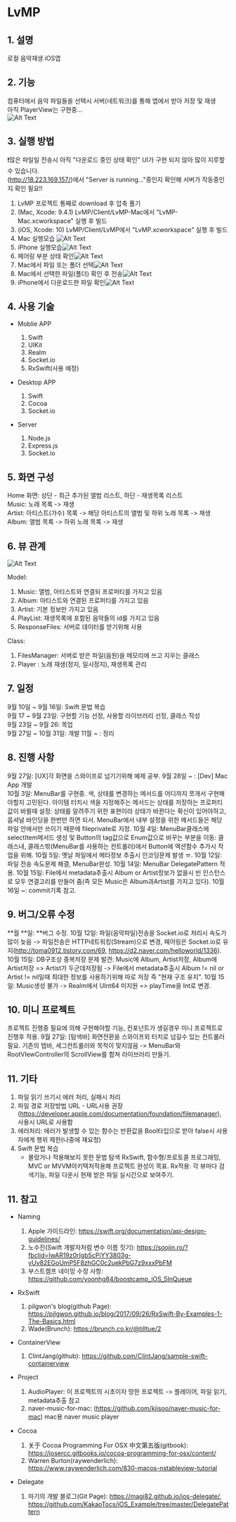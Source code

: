 # LvMP

## 1. 설명
로컬 음악재생 iOS앱

## 2. 기능
컴퓨터에서 음악 파일들을 선택시 서버(네트워크)를 통해 앱에서 받아 저장 및 재생  
아직 PlayerView는 구현중...  
![Alt Text](https://github.com/KakaoTocs/LvMP/blob/master/ETC/DEMO.gif)


## 3. 실행 방법
❗️많은 파일일 전송시 아직 "다운로드 중인 상태 확인" UI가 구현 되지 않아 많이 지루할 수 있습니다.  
(http://18.223.169.157/)에서 "Server is running..."중인지 확인해 서버가 작동중인지 확인 필요!!  
1. LvMP 프로젝트 통째로 download 후 압축 풀기
2. (Mac, Xcode: 9.4.1) LvMP/Client/LvMP-Mac에서 "LvMP-Mac.xcworkspace" 실행 후 빌드
3. (iOS, Xcode: 10) LvMP/Client/LvMP에서 "LvMP.xcworkspace" 실행 후 빌드
4. Mac 실행모습 ![Alt Text](https://github.com/KakaoTocs/LvMP/blob/master/ETC/Mac_paring.png)
5. iPhone 실행모습![Alt Text](https://github.com/KakaoTocs/LvMP/blob/master/ETC/iPhone_run.png) 
6. 페어링 부분 상태 확인![Alt Text](https://github.com/KakaoTocs/LvMP/blob/master/ETC/Mac_paring.png) 
7. Mac에서 파일 또는 폴더 선택![Alt Text](https://github.com/KakaoTocs/LvMP/blob/master/ETC/Mac_fileSelecting.png) 
8. Mac에서 선택한 파일(폴더) 확인 후 전송![Alt Text](https://github.com/KakaoTocs/LvMP/blob/master/ETC/Mac_fileSelected.png) 
9. iPhone에서 다운로드한 파일 확인![Alt Text](https://github.com/KakaoTocs/LvMP/blob/master/ETC/iPhone_download.png) 


## 4. 사용 기술
- Moblie APP
    1. Swift
    2. UIKit
    3. Realm
    4. Socket.io
    5. RxSwift(사용 예정)

- Desktop APP
    1. Swift
    2. Cocoa
    3. Socket.io
    
- Server
    1. Node.js
    2. Express.js
    3. Socket.io


## 5. 화면 구성
Home 화면: 상단 - 최근 추가된 앨범 리스트, 하단 - 재생목록 리스트  
Music: 노래 목록 -> 재생  
Artist: 아티스트(가수) 목록 -> 해당 아티스트의 앨범 및 하위 노래 목록 -> 재생  
Album: 앨범 목록 -> 하위 노래 목록 -> 재생  
<!--폴더: 폴더 목록 (폴더 구조로 접근)  -->

## 6. 뷰 관계
![Alt Text](https://github.com/KakaoTocs/LvMP/blob/master/Client/LvMP/Info/ViewStructure.png)
<!--각 뷰에서 사용자의 응답을 어떻게 처리할지 생각 하기(사용자 응답 고려)-->

Model:
1. Music: 앨범, 아티스트와 연결되 프로퍼티를 가지고 있음
2. Album: 아티스트와 연결된 프로퍼티를 가지고 있음
3. Artist: 기본 정보만 가지고 있음
4. PlayList: 재생목록에 포함된 음악들의 id를 가지고 있음
6. ResponseFiles: 서버로 데이터를 받기위해 사용

Class:
1. FilesManager: 서버로 받은 파일(음원)을 메모리에 쓰고 지우는 클래스
2. Player : 노래 재생(정지, 일시정지), 재생목록 관리

## 7. 일정
9월 10일 ~ 9월 16일: Swift 문법 복습  
9월 17 ~ 9월 23일: 구현할 기능 선정, 사용할 라이브러리 선정, 클래스 작성  
9월 23일 ~ 9월 26: 목업  
9월 27일 ~ 10월 31일: 개발
11월 ~ : 정리
<!--10월 15일 ~ 10월 21일: 안정화 및 보수  -->
<!--10월 22일 ~ 10월 23일: 정리  -->

## 8. 진행 사항
9월 27일: [UX]각 화면을 스와이프로 넘기기위해 예제 공부. 
9월 28일 ~ : [Dev] Mac App 개발   
10월 3일: MenuBar를 구현중. 
                    색, 상태를 변경하는 메서드를 어디까지 쪼개서 구현해야할지 고민된다. 
                    아이템 터치시 색을 지정해주는 메서드는 상태를 저장하는 프로퍼티 값이 바뀔때 설정: 상태를 알려주기 위한 표현이라 상태가 바뀐다는 확신이 있어야하고, 옵셔널 바인딩을 한번만 하면 되서. 
                    MenuBar에서 내부 설정을 위한 메서드들은 해당 파일 안에서만 쓰이기 때문에 fileprivate로 지정. 
10월 4일: MenuBar클래스에 selectItem메서드 생성 및 Button의 tag값으로 Enum값으로 바꾸는 부분을  이동: 클래스내, 클래스밖(MenuBar를 사용하는 컨트롤러)에서 Button에 엑션함수 추가시 작업을 위해. 
10월 5일: 옛날 파일에서 메타정보 추출시 인코딩문제 발생 ㅠ. 
10월 12일: 파일 전송 속도문제 해결, MenuBar완성. 
10월 14일: MenuBar DelegatePattern 적용. 
10월 15일: File에서 metadata추출시 Album or Artist정보가 없을시 빈 인스턴스로 모두 연결고리를 만들어 줌(즉 모든 Music은 Album과Artist를 가지고 있다). 
10월 16일 ~: commit기록 참고. 

## 9. 버그/오류 수정
**월 **일: **버그 수정. 
10월 12일: 파일(음악파일)전송을 Socket.io로 처리시 속도가 많이 늦음 -> 파일전송은 HTTP네트워킹(Stream)으로 변경, 페어링은 Socket.io로 유지(http://toma0912.tistory.com/69, https://d2.naver.com/helloworld/1336). 
10월 15일: DB구조상 중복저장 문제 발견: Music에 Album, Artist저장, Album에 Artist저장 =>  Artist가 두군데저장됨 -> File에서 metadata추출시 Album != nil or Artist != nil일때 최대한 정보를 사용하기위해 따로 저장 즉 "현재 구조 유지". 
10월 15일: Music생성 불가 -> Realm에서 UInt64 미지원 => playTime을 Int로 변경. 

## 10. 미니 프로젝트
프로젝트 진행중 필요에 의해 구현해야할 기능, 컨포넌트가 생길경우 미니 프로젝트로 진행후 적용. 
9월 27일: [탐색바] 화면전환을 스와이프외 터치로 넘길수 있는 컨트롤러 필요. 기존의 탭바, 세그컨트롤러와 목적이 맞지않음
-> MenuBar와 RootVIewController의 ScrollView를 합쳐 라이브러리 만들기. 

## 11. 기타
1. 파일 읽기 쓰기시 에러 처리, 실패시 처리
2. 파일 경로 저장방법 URL - URL사용 권장 (https://developer.apple.com/documentation/foundation/filemanager), 사용시 URL로 사용함
3. 에러처리: 에러가 발생할 수 있는 함수는 반환값을 Bool타입으로 받아 false시 사용자에게 행위 제한(나중에 재요청)
1. Swift 문법 복습
    - 몰랐거나 적용해보지 못한 문법 탐색
    RxSwift, 함수형/프로토콜 프로그래밍, MVC or MVVM아키텍처적용해 프로젝트 완성이 목표. 
    Rx적용: 각 뷰마다 검색기능, 파일 다운시 현재 받은 파일 실시간으로 보여주기. 

## 11. 참고
- Naming
    1. Apple 가이드라인: https://swift.org/documentation/api-design-guidelines/
    2. 노수진(Swift 개발자처럼 변수 이름 짓기): https://soojin.ro/?fbclid=IwAR19z0rIgb5cPiYY3803g-yUv82EGoUmP5F8zhGC0c2uekPbG7z9xxxPbFM
    3. 부스트캠프 네이밍 수정 사항: https://github.com/yoonhg84/boostcamp_iOS_5InQueue
    
- RxSwift
    1. pilgwon's blog(github Page):  https://pilgwon.github.io/blog/2017/09/26/RxSwift-By-Examples-1-The-Basics.html
    2. Wade(Brunch): https://brunch.co.kr/@tilltue/2

- ContainerView
    1. ClintJang(github): https://github.com/ClintJang/sample-swift-containerview
    
- Project
    1. AudioPlayer: 이 프로젝트의 시초이자 망한 프로젝트 -> 플레이어, 파일 읽기, metadata추출 참고
    2. naver-music-for-mac: (https://github.com/kjisoo/naver-music-for-mac) mac용 naver music player

- Cocoa
    1. 关于 Cocoa Programming For OSX 中文第五版(gitbook): https://josercc.gitbooks.io/cocoa-programming-for-osx/content/
    2. Warren Burton(raywenderlich): https://www.raywenderlich.com/830-macos-nstableview-tutorial
    
- Delegate
    1. 마기의 개발 블로그(Git Page): https://magi82.github.io/ios-delegate/, https://github.com/KakaoTocs/iOS_Example/tree/master/DelegatePattern
